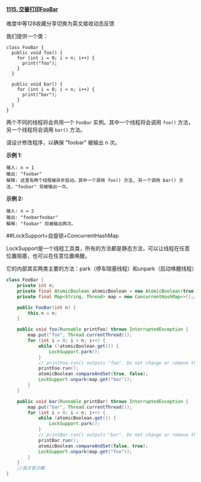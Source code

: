 #### [1115. 交替打印FooBar](https://leetcode-cn.com/problems/print-foobar-alternately/)

难度中等128收藏分享切换为英文接收动态反馈

我们提供一个类：

```
class FooBar {
  public void foo() {
    for (int i = 0; i < n; i++) {
      print("foo");
    }
  }

  public void bar() {
    for (int i = 0; i < n; i++) {
      print("bar");
    }
  }
}
```

两个不同的线程将会共用一个 `FooBar` 实例。其中一个线程将会调用 `foo()` 方法，另一个线程将会调用 `bar()` 方法。

请设计修改程序，以确保 "foobar" 被输出 n 次。

 

**示例 1:**

```
输入: n = 1
输出: "foobar"
解释: 这里有两个线程被异步启动。其中一个调用 foo() 方法, 另一个调用 bar() 方法，"foobar" 将被输出一次。
```

**示例 2:**

```
输入: n = 2
输出: "foobarfoobar"
解释: "foobar" 将被输出两次。
```

##LockSupport+自旋锁+ConcurrentHashMap



LockSupport是一个线程工具类，所有的方法都是静态方法，可以让线程在任意位置阻塞，也可以在任意位置唤醒。

它的内部其实两类主要的方法：park（停车阻塞线程）和unpark（启动唤醒线程）

```java
class FooBar {
    private int n;
    private final AtomicBoolean atomicBoolean = new AtomicBoolean(true);//原子性
    private final Map<String, Thread> map = new ConcurrentHashMap<>();//优化过且线程安全的 HashMap

    public FooBar(int n) {
        this.n = n;
    }

    public void foo(Runnable printFoo) throws InterruptedException {
        map.put("foo", Thread.currentThread());
        for (int i = 0; i < n; i++) {
            while (!atomicBoolean.get()) {
                LockSupport.park();
            }
            // printFoo.run() outputs "foo". Do not change or remove this line.
            printFoo.run();
            atomicBoolean.compareAndSet(true, false);
            LockSupport.unpark(map.get("bar"));
        }
    }

    public void bar(Runnable printBar) throws InterruptedException {
        map.put("bar", Thread.currentThread());
        for (int i = 0; i < n; i++) {
            while (atomicBoolean.get()) {
                LockSupport.park();
            }
            // printBar.run() outputs "bar". Do not change or remove this line.
            printBar.run();
            atomicBoolean.compareAndSet(false, true);
            LockSupport.unpark(map.get("foo"));
        }
    }
    //我才是沙雕
}
```


